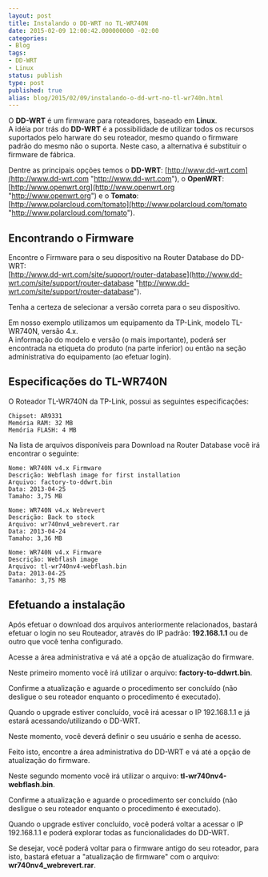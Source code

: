 ```yaml
---
layout: post
title: Instalando o DD-WRT no TL-WR740N
date: 2015-02-09 12:00:42.000000000 -02:00
categories:
- Blog
tags:
- DD-WRT
- Linux
status: publish
type: post
published: true
alias: blog/2015/02/09/instalando-o-dd-wrt-no-tl-wr740n.html
---
```

O **DD-WRT** é um firmware para roteadores, baseado em **Linux**.  
A idéia por trás do **DD-WRT** é a possibilidade de utilizar todos os recursos suportados pelo harware do seu roteador, mesmo quando o firmware padrão do mesmo não o suporta. Neste caso, a alternativa é substituir o firmware de fábrica.

Dentre as principais opções temos o **DD-WRT**: [http://www.dd-wrt.com](http://www.dd-wrt.com "http://www.dd-wrt.com"), o **OpenWRT**: [http://www.openwrt.org](http://www.openwrt.org "http://www.openwrt.org") e o **Tomato**: [http://www.polarcloud.com/tomato](http://www.polarcloud.com/tomato "http://www.polarcloud.com/tomato").

## Encontrando o Firmware

Encontre o Firmware para o seu dispositivo na Router Database do DD-WRT:  
[http://www.dd-wrt.com/site/support/router-database](http://www.dd-wrt.com/site/support/router-database "http://www.dd-wrt.com/site/support/router-database").

Tenha a certeza de selecionar a versão correta para o seu dispositivo.

Em nosso exemplo utilizamos um equipamento da TP-Link, modelo TL-WR740N, versão 4.x.  
A informação do modelo e versão (o mais importante), poderá ser encontrada na etiqueta do produto (na parte inferior) ou então na seção administrativa do equipamento (ao efetuar login).

## Especificações do TL-WR740N

O Roteador TL-WR740N da TP-Link, possui as seguintes especificações:

	Chipset: AR9331
	Memória RAM: 32 MB
	Memória FLASH: 4 MB

Na lista de arquivos disponíveis para Download na Router Database você irá encontrar o seguinte:

	Nome: WR740N v4.x Firmware
	Descrição: Webflash image for first installation
	Arquivo: factory-to-ddwrt.bin
	Data: 2013-04-25
	Tamaho: 3,75 MB

	Nome: WR740N v4.x Webrevert
	Descrição: Back to stock
	Arquivo: wr740nv4_webrevert.rar
	Data: 2013-04-24
	Tamaho: 3,36 MB

	Nome: WR740N v4.x Firmware
	Descrição: Webflash image
	Arquivo: tl-wr740nv4-webflash.bin
	Data: 2013-04-25
	Tamanho: 3,75 MB

## Efetuando a instalação

Após efetuar o download dos arquivos anteriormente relacionados, bastará efetuar o login no seu Routeador, através do IP padrão: **192.168.1.1** ou de outro que você tenha configurado.

Acesse a área administrativa e vá até a opção de atualização do firmware.

Neste primeiro momento você irá utilizar o arquivo: **factory-to-ddwrt.bin**.

Confirme a atualização e aguarde o procedimento ser concluído (não desligue o seu roteador enquanto o procedimento é executado).

Quando o upgrade estiver concluído, você irá acessar o IP 192.168.1.1 e já estará acessando/utilizando o DD-WRT.

Neste momento, você deverá definir o seu usuário e senha de acesso.

Feito isto, encontre a área administrativa do DD-WRT e vá até a opção de atualização do firmware.

Neste segundo momento você irá utilizar o arquivo: **tl-wr740nv4-webflash.bin**.

Confirme a atualização e aguarde o procedimento ser concluído (não desligue o seu roteador enquanto o procedimento é executado).

Quando o upgrade estiver concluído, você poderá voltar a acessar o IP 192.168.1.1 e poderá explorar todas as funcionalidades do DD-WRT.

Se desejar, você poderá voltar para o firmware antigo do seu roteador, para isto, bastará efetuar a "atualização de firmware" com o arquivo: **wr740nv4_webrevert.rar**.